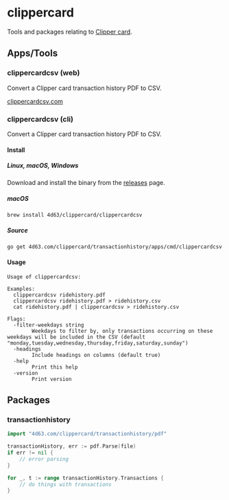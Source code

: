 # clippercard
Tools and packages relating to [Clipper card](https://www.clippercard.com).

## Apps/Tools

### clippercardcsv (web)

Convert a Clipper card transaction history PDF to CSV.

[clippercardcsv.com](https://clippercardcsv.com)

### clippercardcsv (cli)

Convert a Clipper card transaction history PDF to CSV.

#### Install

##### Linux, macOS, Windows

Download and install the binary from the [releases](https://github.com/leighmcculloch/clippercard/releases) page.

##### macOS

```
brew install 4d63/clippercard/clippercardcsv
```

##### Source
```
go get 4d63.com/clippercard/transactionhistory/apps/cmd/clippercardcsv
```

#### Usage

```
Usage of clippercardcsv:

Examples:
  clippercardcsv ridehistory.pdf
  clippercardcsv ridehistory.pdf > ridehistory.csv
  cat ridehistory.pdf | clippercardcsv > ridehistory.csv

Flags:
  -filter-weekdays string
        Weekdays to filter by, only transactions occurring on these weekdays will be included in the CSV (default "monday,tuesday,wednesday,thursday,friday,saturday,sunday")
  -headings
        Include headings on columns (default true)
  -help
        Print this help
  -version
        Print version
```

## Packages

### transactionhistory

```go
import "4d63.com/clippercard/transactionhistory/pdf"
```

```go
transactionHistory, err := pdf.Parse(file)
if err != nil {
	// error parsing
}

for _, t := range transactionHistory.Transactions {
	// do things with transactions
}
```
